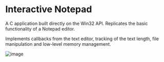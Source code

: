 # Interactive Notepad

A C application built directly on the Win32 API. Replicates the basic functionality of a Notepad editor.

Implements callbacks from the text editor, tracking of the text length, file manipulation and low-level memory management.

![image](https://github.com/AverageHomosapien/Interactive-Notepad/assets/24215314/9b1b242b-9acf-4e55-961c-080c655fb8bc)
